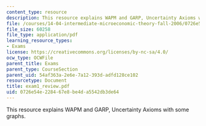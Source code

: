 ```yaml
---
content_type: resource
description: This resource explains WAPM and GARP, Uncertainty Axioms with some graphs.
file: /courses/14-04-intermediate-microeconomic-theory-fall-2006/0726e54e228467e8be4da5542db3de64_exam1_review.pdf
file_size: 60258
file_type: application/pdf
learning_resource_types:
- Exams
license: https://creativecommons.org/licenses/by-nc-sa/4.0/
ocw_type: OCWFile
parent_title: Exams
parent_type: CourseSection
parent_uid: 54af363a-2e6e-7a12-393d-adfd128ce102
resourcetype: Document
title: exam1_review.pdf
uid: 0726e54e-2284-67e8-be4d-a5542db3de64
---
```

This resource explains WAPM and GARP, Uncertainty Axioms with some graphs.